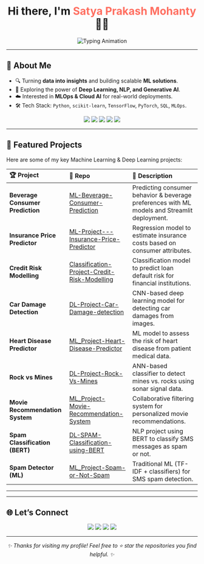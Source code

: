 <!-- Profile Header -->
<div align="center">
 <!-- <img src="https://media.giphy.com/media/qgQUl7yX30S8K8z8Nn/giphy.gif" width="80px" alt="Hi" />-->
  <h1>Hi there, I'm <span style="color:#FF6F61">Satya Prakash Mohanty</span> 👨‍💻</h1>

  <!-- Typing Effect -->
  <img src="https://readme-typing-svg.herokuapp.com?font=Fira+Code&pause=1000&center=true&vCenter=true&width=500&lines=Data+Science+Enthusiast;Machine+Learning+Engineer;Deep+Learning+Practitioner;Always+Learning+%26+Building!" alt="Typing Animation" />
</div>

---

## 🚀 About Me

- 🔍 Turning **data into insights** and building scalable **ML solutions**.  
- 🤖 Exploring the power of **Deep Learning, NLP, and Generative AI**.  
- ☁️ Interested in **MLOps & Cloud AI** for real-world deployments.  
- 🛠️ Tech Stack: `Python`, `scikit-learn`, `TensorFlow`, `PyTorch`, `SQL`, `MLOps`.

<p align="center">
  <img src="https://img.shields.io/badge/Python-3776AB?style=for-the-badge&logo=python&logoColor=white"/>
  <img src="https://img.shields.io/badge/TensorFlow-FF6F00?style=for-the-badge&logo=tensorflow&logoColor=white"/>
  <img src="https://img.shields.io/badge/PyTorch-EE4C2C?style=for-the-badge&logo=pytorch&logoColor=white"/>
  <img src="https://img.shields.io/badge/scikit--learn-F7931E?style=for-the-badge&logo=scikit-learn&logoColor=white"/>
  <img src="https://img.shields.io/badge/MLOps-0A66C2?style=for-the-badge&logo=azuredevops&logoColor=white"/>
</p>

---

## 🔬 Featured Projects

Here are some of my key Machine Learning & Deep Learning projects:

| 🏆 Project | 🔧 Repo | 📖 Description |
| :--- | :--- | :--- |
| **Beverage Consumer Prediction** | [ML-Beverage-Consumer-Prediction](https://github.com/Satya-789/ML-Beverage-Consumer-Prediction) | Predicting consumer behavior & beverage preferences with ML models and Streamlit deployment. |
| **Insurance Price Predictor** | [ML-Project---Insurance-Price-Predictor](https://github.com/Satya-789/ML-Project---Insurance-Price-Predictor) | Regression model to estimate insurance costs based on consumer attributes. |
| **Credit Risk Modelling** | [Classification-Project-Credit-Risk-Modelling](https://github.com/Satya-789/Classification-Project-Credit-Risk-Modelling) | Classification model to predict loan default risk for financial institutions. |
| **Car Damage Detection** | [DL-Project-Car-Damage-detection](https://github.com/Satya-789/DL-Project-Car-Damage-detection) | CNN-based deep learning model for detecting car damages from images. |
| **Heart Disease Predictor** | [ML_Project-Heart-Disease-Predictor](https://github.com/Satya-789/ML_Project-Heart-Disease-Predictor) | ML model to assess the risk of heart disease from patient medical data. |
| **Rock vs Mines** | [DL-Project-Rock-Vs-Mines](https://github.com/Satya-789/DL-Project-Rock-Vs-Mines) | ANN-based classifier to detect mines vs. rocks using sonar signal data. |
| **Movie Recommendation System** | [ML_Project-Movie-Recommendation-System](https://github.com/Satya-789/ML_Project-Movie-Recommendation-System) | Collaborative filtering system for personalized movie recommendations. |
| **Spam Classification (BERT)** | [DL-SPAM-Classification-using-BERT](https://github.com/Satya-789/DL-SPAM-Classification-using-BERT) | NLP project using BERT to classify SMS messages as spam or not. |
| **Spam Detector (ML)** | [ML_Project-Spam-or-Not-Spam](https://github.com/Satya-789/ML_Project-Spam-or-Not-Spam) | Traditional ML (TF-IDF + classifiers) for SMS spam detection. |

---
<!--
<p align="center">
  <img src="https://media.giphy.com/media/du3J3cXyzhj75IOgvA/giphy.gif" width="220px" />
</p>-->

---


## 🌐 Let’s Connect

<p align="center">
  <a href="https://www.linkedin.com/in/satya-prakash-mohanty/"><img src="https://img.shields.io/badge/LinkedIn-0A66C2.svg?style=for-the-badge&logo=linkedin&logoColor=white"/></a>
  <a href="mailto:dssatyaprakash@gmail.com"><img src="https://img.shields.io/badge/Email-D14836.svg?style=for-the-badge&logo=gmail&logoColor=white"/></a>
  <a href="YOUR_KAGGLE_PROFILE_URL_HERE"><img src="https://img.shields.io/badge/Kaggle-20BEFF.svg?style=for-the-badge&logo=kaggle&logoColor=white"/></a>
  <a href="https://github.com/Satya-789"><img src="https://img.shields.io/badge/GitHub-181717.svg?style=for-the-badge&logo=github&logoColor=white"/></a>
</p>

---

<div align="center">
  <em>✨ Thanks for visiting my profile! Feel free to ⭐ star the repositories you find helpful. ✨</em>
</div>
